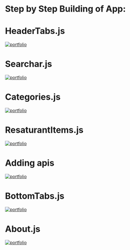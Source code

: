 # Step by Step  Building of App:

# HeaderTabs.js
[![portfolio](https://img.shields.io/badge/link-000?style=for-the-badge&logo=ko-fi&logoColor=white)](https://github.com/b-khan7276/uber-eats-react-native/blob/main/02_HeaderTabs.js.md)

# Searchar.js
[![portfolio](https://img.shields.io/badge/link-000?style=for-the-badge&logo=ko-fi&logoColor=white)](https://github.com/b-khan7276/uber-eats-react-native/blob/main/03_SearchBar.md)


# Categories.js
[![portfolio](https://img.shields.io/badge/link-000?style=for-the-badge&logo=ko-fi&logoColor=white)](https://github.com/b-khan7276/uber-eats-react-native/blob/main/04_Categories.md)

# ResaturantItems.js
[![portfolio](https://img.shields.io/badge/link-000?style=for-the-badge&logo=ko-fi&logoColor=white)](https://github.com/b-khan7276/uber-eats-react-native/blob/main/05_ResaturantItems.md)

# Adding apis

[![portfolio](https://img.shields.io/badge/link-000?style=for-the-badge&logo=ko-fi&logoColor=white)](https://github.com/b-khan7276/uber-eats-react-native/blob/main/06_adding_apis.md)
# BottomTabs.js
[![portfolio](https://img.shields.io/badge/link-000?style=for-the-badge&logo=ko-fi&logoColor=white)](https://github.com/b-khan7276/uber-eats-react-native/blob/main/07_BottomTabs.md)

# About.js

[![portfolio](https://img.shields.io/badge/link-000?style=for-the-badge&logo=ko-fi&logoColor=white)](https://github.com/b-khan7276/uber-eats-react-native/blob/main/08_Aboutjs.md)
